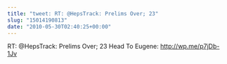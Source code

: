 ```yaml
---
title: "tweet: RT: @HepsTrack: Prelims Over; 23"
slug: "15014190813"
date: "2010-05-30T02:40:25+00:00"
---
```

RT: @HepsTrack: Prelims Over; 23 Head To Eugene: http://wp.me/p7jDb-1Jv
